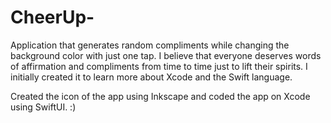 # CheerUp-
Application that generates random compliments while changing the background color with just one tap. 
I believe that everyone deserves words of affirmation and compliments from time to time just to lift their spirits.
I initially created it to learn more about Xcode and the Swift language.

Created the icon of the app using Inkscape and coded the app on Xcode using SwiftUI. :)
